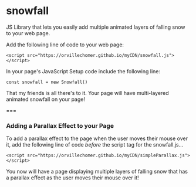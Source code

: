 # snowfall
JS Library that lets you easily add multiple animated layers of falling snow to your web page.

Add the following line of code to your web page:
```
<script src="https://orvillechomer.github.io/myCDN/snowfall.js"></script>
```

In your page's JavaScript Setup code include the following line:
```
const snowfall = new Snowfall()
```

That my friends is all there's to it. Your page will have multi-layered animated snowfall on your page!

===

### Adding a Parallax Effect to your Page
To add a parallax effect to the page when the user moves their mouse over it, add the following
line of code *before* the script tag for the snowfall.js...
```
<script src="https://orvillechomer.github.io/myCDN/simpleParallax.js"></script>
```

You now will have a page displaying multiple layers of falling snow that has a parallax effect as the user moves 
their mouse over it!
